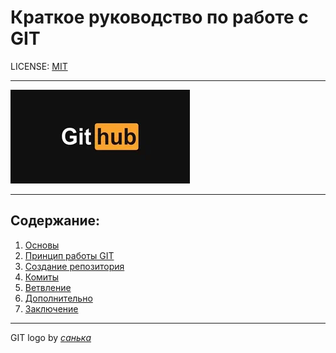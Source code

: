 # Краткое руководство по работе с GIT

LICENSE: [MIT](licenses.md)

---
![](/pikchi/Github.png)

---
## Содержание: ##

1. [Основы](Osnov.md)
2. [Принцип работы GIT](princip2.md)
3. [Создание репозитория](repozitorii3.md)
4. [Комиты](komit.md)
5. [Ветвление](/vetki.md)
6. [Дополнительно](Dopolnenie.md)
7. [Заключение](Final.md)
---

GIT logo by [*санька*](sanika.md)

